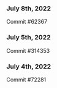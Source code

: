 ### July 8th, 2022

Commit #62367

### July 5th, 2022

Commit #314353


### July 4th, 2022

Commit #72281
